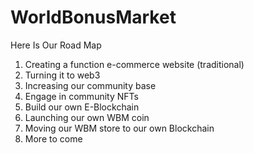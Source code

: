 # WorldBonusMarket
Here Is Our Road Map
1. Creating a function e-commerce website (traditional)
2. Turning it to web3
3. Increasing our community base
4. Engage in community NFTs
5. Build our own E-Blockchain 
6. Launching our own WBM coin
7. Moving our WBM store to our own Blockchain
8. More to come

